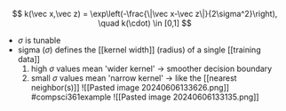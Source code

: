 $$
k(\vec x,\vec z) = \exp\left(-\frac{\|\vec x-\vec z\|}{2\sigma^2}\right), \quad k(\cdot) \in [0,1]
$$
- $\sigma$ is tunable
- sigma ($\sigma$) defines the [[kernel width]] (radius) of a single [[training data]]
	1. high $\sigma$ values mean 'wider kernel' $\rightarrow$ smoother decision boundary
	2. small $\sigma$ values mean 'narrow kernel' $\rightarrow$ like the [[nearest neighbor(s)]]
![[Pasted image 20240606133626.png]]
#compsci361example 
![[Pasted image 20240606133135.png]]
